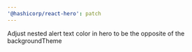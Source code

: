 ```yaml
---
'@hashicorp/react-hero': patch
---
```


Adjust nested alert text color in hero to be the opposite of the backgroundTheme
